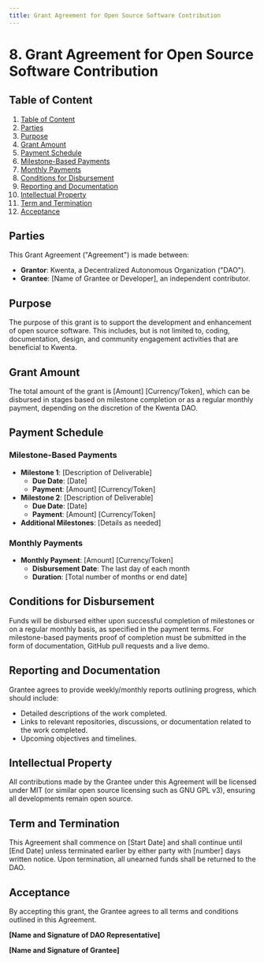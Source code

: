 ```yaml
---
title: Grant Agreement for Open Source Software Contribution
---
```


# 8. Grant Agreement for Open Source Software Contribution

## Table of Content

1. [Table of Content](#table-of-content)
2. [Parties](#parties)
3. [Purpose](#purpose)
4. [Grant Amount](#grant-amount)
5. [Payment Schedule](#payment-schedule)
6. [Milestone-Based Payments](#milestone-based-payments)
7. [Monthly Payments](#monthly-payments)
8. [Conditions for Disbursement](#conditions-for-disbursement)
9. [Reporting and Documentation](#reporting-and-documentation)
10. [Intellectual Property](#intellectual-property)
11. [Term and Termination](#term-and-termination)
12. [Acceptance](#acceptance)

## Parties
This Grant Agreement ("Agreement") is made between:
- **Grantor**: Kwenta, a Decentralized Autonomous Organization ("DAO").
- **Grantee**: [Name of Grantee or Developer], an independent contributor.

## Purpose
The purpose of this grant is to support the development and enhancement of open source software. This includes, but is not limited to, coding, documentation, design, and community engagement activities that are beneficial to Kwenta.

## Grant Amount
The total amount of the grant is [Amount] [Currency/Token], which can be disbursed in stages based on milestone completion or as a regular monthly payment, depending on the discretion of the Kwenta DAO.

## Payment Schedule

### Milestone-Based Payments
- **Milestone 1**: [Description of Deliverable]
  - **Due Date**: [Date]
  - **Payment**: [Amount] [Currency/Token]
- **Milestone 2**: [Description of Deliverable]
  - **Due Date**: [Date]
  - **Payment**: [Amount] [Currency/Token]
- **Additional Milestones**: [Details as needed]

### Monthly Payments
- **Monthly Payment**: [Amount] [Currency/Token]
  - **Disbursement Date**: The last day of each month
  - **Duration**: [Total number of months or end date]

## Conditions for Disbursement

Funds will be disbursed either upon successful completion of milestones or on a regular monthly basis, as specified in the payment terms. For milestone-based payments proof of completion must be submitted in the form of documentation, GitHub pull requests and a live demo.

## Reporting and Documentation
Grantee agrees to provide weekly/monthly reports outlining progress, which should include:
- Detailed descriptions of the work completed.
- Links to relevant repositories, discussions, or documentation related to the work completed.
- Upcoming objectives and timelines.

## Intellectual Property
All contributions made by the Grantee under this Agreement will be licensed under MIT (or similar open source licensing such as GNU GPL v3), ensuring all developments remain open source.

## Term and Termination
This Agreement shall commence on [Start Date] and shall continue until [End Date] unless terminated earlier by either party with [number] days written notice. Upon termination, all unearned funds shall be returned to the DAO.

## Acceptance
By accepting this grant, the Grantee agrees to all terms and conditions outlined in this Agreement.

**[Name and Signature of DAO Representative]**

**[Name and Signature of Grantee]**



